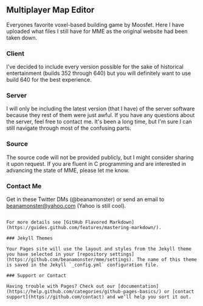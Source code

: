 ## Multiplayer Map Editor

Everyones favorite voxel-based building game by Moosfet.
Here I have uploaded what files I still have for MME as the original website had been taken down. 

### Client

I've decided to include every version possible for the sake of historical entertainment (builds 352 through 640) but you will definitely want to use build 640 for the best experience. 

### Server

I will only be including the latest version (that I have) of the server software because they rest of them were just awful. 
If you have any questions about the server, feel free to contact me. It's been a long time, but I'm sure I can still navigate through most of the confusing parts.

### Source

The source code will not be provided publicly, but I might consider sharing it upon request. 
If you are fluent in C programming and are interested in advancing the state of MME, please let me know. 

### Contact Me

Get in these Twitter DMs (@beanamonster) or send an email to beanamonster@yahoo.com (Yahoo is still cool).

```

For more details see [GitHub Flavored Markdown](https://guides.github.com/features/mastering-markdown/).

### Jekyll Themes

Your Pages site will use the layout and styles from the Jekyll theme you have selected in your [repository settings](https://github.com/beanamonster/mme/settings). The name of this theme is saved in the Jekyll `_config.yml` configuration file.

### Support or Contact

Having trouble with Pages? Check out our [documentation](https://help.github.com/categories/github-pages-basics/) or [contact support](https://github.com/contact) and we’ll help you sort it out.
